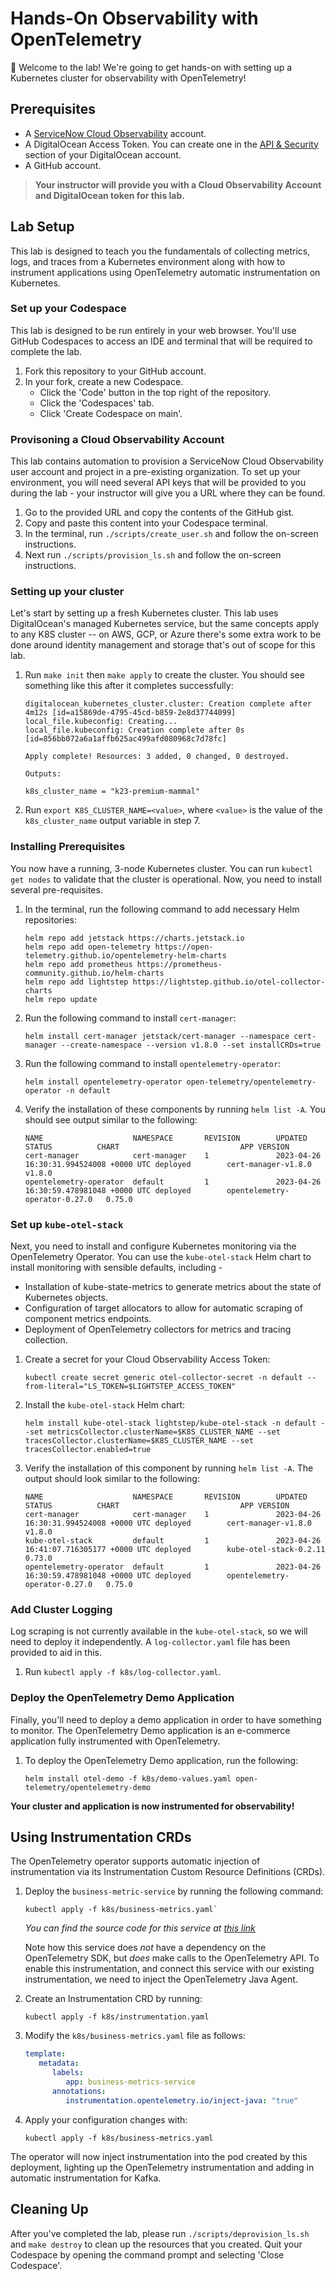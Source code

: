 # Hands-On Observability with OpenTelemetry

👋 Welcome to the lab! We're going to get hands-on with setting up a Kubernetes
cluster for observability with OpenTelemetry!

## Prerequisites

- A [ServiceNow Cloud Observability](https://go.lightstep.com/developersignup.html)
  account.
- A DigitalOcean Access Token. You can create one in the
  [API & Security](https://cloud.digitalocean.com/account/api) section of your
  DigitalOcean account.
- A GitHub account.

> __Your instructor will provide you with a Cloud Observability Account and DigitalOcean
> token for this lab.__

## Lab Setup

This lab is designed to teach you the fundamentals of collecting metrics, logs,
and traces from a Kubernetes environment along with how to instrument
applications using OpenTelemetry automatic instrumentation on Kubernetes.

### Set up your Codespace

This lab is designed to be run entirely in your web browser. You'll use GitHub
Codespaces to access an IDE and terminal that will be required to complete the lab.

1. Fork this repository to your GitHub account.
2. In your fork, create a new Codespace.
    - Click the 'Code' button in the top right of the repository.
    - Click the 'Codespaces' tab.
    - Click 'Create Codespace on main'.

### Provisoning a Cloud Observability Account

This lab contains automation to provision a ServiceNow Cloud Observability
user account and project in a pre-existing organization. To set up your
environment, you will need several API keys that will be provided to you
during the lab - your instructor will give you a URL where they can be found.

1. Go to the provided URL and copy the contents of the GitHub gist.
2. Copy and paste this content into your Codespace terminal.
3. In the terminal, run `./scripts/create_user.sh` and follow the on-screen
   instructions.
4. Next run `./scripts/provision_ls.sh` and follow the on-screen instructions.

### Setting up your cluster

Let's start by setting up a fresh Kubernetes cluster. This lab uses
DigitalOcean's managed Kubernetes service, but the same concepts apply to any
K8S cluster -- on AWS, GCP, or Azure there's some extra work to be done around
identity management and storage that's out of scope for this lab.

1. Run `make init` then `make apply` to create the cluster. You
   should see something like this after it completes successfully:

   ``` shell
   digitalocean_kubernetes_cluster.cluster: Creation complete after 4m12s [id=a15869de-4795-45cd-b859-2e8d37744099]
   local_file.kubeconfig: Creating...
   local_file.kubeconfig: Creation complete after 0s [id=856bb072a6a1affb625ac499afd080968c7d78fc]

   Apply complete! Resources: 3 added, 0 changed, 0 destroyed.

   Outputs:

   k8s_cluster_name = "k23-premium-mammal"
   ```

2. Run `export K8S_CLUSTER_NAME=<value>`, where `<value>` is the value of the
   `k8s_cluster_name` output variable in step 7.

### Installing Prerequisites

You now have a running, 3-node Kubernetes cluster. You can run `kubectl get
nodes` to validate that the cluster is operational. Now, you need to install
several pre-requisites.

1. In the terminal, run the following command to add necessary Helm
   repositories:

   ``` shell
   helm repo add jetstack https://charts.jetstack.io
   helm repo add open-telemetry https://open-telemetry.github.io/opentelemetry-helm-charts
   helm repo add prometheus https://prometheus-community.github.io/helm-charts
   helm repo add lightstep https://lightstep.github.io/otel-collector-charts
   helm repo update
   ```

2. Run the following command to install `cert-manager`:

   ``` shell
   helm install cert-manager jetstack/cert-manager --namespace cert-manager --create-namespace --version v1.8.0 --set installCRDs=true
   ```

3. Run the following command to install `opentelemetry-operator`:

   ``` shell
   helm install opentelemetry-operator open-telemetry/opentelemetry-operator -n default
   ```

4. Verify the installation of these components by running `helm list -A`. You
   should see output similar to the following:

   ``` shell
   NAME                    NAMESPACE       REVISION        UPDATED                                 STATUS          CHART                           APP VERSION
   cert-manager            cert-manager    1               2023-04-26 16:30:31.994524008 +0000 UTC deployed        cert-manager-v1.8.0             v1.8.0     
   opentelemetry-operator  default         1               2023-04-26 16:30:59.478981048 +0000 UTC deployed        opentelemetry-operator-0.27.0   0.75.0   
   ```

### Set up `kube-otel-stack`

Next, you need to install and configure Kubernetes monitoring via the
OpenTelemetry Operator. You can use the `kube-otel-stack` Helm chart to install
monitoring with sensible defaults, including -

- Installation of kube-state-metrics to generate metrics about the state of
  Kubernetes objects.
- Configuration of target allocators to allow for automatic scraping of
  component metrics endpoints.
- Deployment of OpenTelemetry collectors for metrics and tracing collection.

1. Create a secret for your Cloud Observability Access Token:

   ``` shell
   kubectl create secret generic otel-collector-secret -n default --from-literal="LS_TOKEN=$LIGHTSTEP_ACCESS_TOKEN"
   ```

2. Install the `kube-otel-stack` Helm chart:

   ``` shell
   helm install kube-otel-stack lightstep/kube-otel-stack -n default --set metricsCollector.clusterName=$K8S_CLUSTER_NAME --set tracesCollector.clusterName=$K8S_CLUSTER_NAME --set tracesCollector.enabled=true
   ```

3. Verify the installation of this component by running `helm list -A`. The
   output should look similar to the following:

   ``` shell
   NAME                    NAMESPACE       REVISION        UPDATED                                 STATUS          CHART                           APP VERSION
   cert-manager            cert-manager    1               2023-04-26 16:30:31.994524008 +0000 UTC deployed        cert-manager-v1.8.0             v1.8.0     
   kube-otel-stack         default         1               2023-04-26 16:41:07.716305177 +0000 UTC deployed        kube-otel-stack-0.2.11          0.73.0     
   opentelemetry-operator  default         1               2023-04-26 16:30:59.478981048 +0000 UTC deployed        opentelemetry-operator-0.27.0   0.75.0     
   ```

### Add Cluster Logging

Log scraping is not currently available in the `kube-otel-stack`, so we will need to
deploy it independently. A `log-collector.yaml` file has been provided to aid in
this.

1. Run `kubectl apply -f k8s/log-collector.yaml`.

### Deploy the OpenTelemetry Demo Application

Finally, you'll need to deploy a demo application in order to have something to
monitor. The OpenTelemetry Demo application is an e-commerce application fully
instrumented with OpenTelemetry.

1. To deploy the OpenTelemetry Demo application, run the following:

   ``` shell
   helm install otel-demo -f k8s/demo-values.yaml open-telemetry/opentelemetry-demo
   ```

__Your cluster and application is now instrumented for observability!__

## Using Instrumentation CRDs

The OpenTelemetry operator supports automatic injection of instrumentation via
its Instrumentation Custom Resource Definitions (CRDs).

1. Deploy the `business-metric-service` by running the following command:

   ``` shell
   kubectl apply -f k8s/business-metrics.yaml`
   ```

   _You can find the source code for this service at [this
   link](https://github.com/austinlparker/otel-demo-business-metrics)_

   Note how this service does _not_ have a dependency on the OpenTelemetry SDK, but
   _does_ make calls to the OpenTelemetry API. To enable this instrumentation, and
   connect this service with our existing instrumentation, we need to inject the
   OpenTelemetry Java Agent.

2. Create an Instrumentation CRD by running:

   ``` shell
   kubectl apply -f k8s/instrumentation.yaml
   ```

3. Modify the `k8s/business-metrics.yaml` file as follows:

   ``` yaml
   template:
      metadata:
         labels:
            app: business-metrics-service
         annotations:
            instrumentation.opentelemetry.io/inject-java: "true"
   ```

4. Apply your configuration changes with:

   ```shell
   kubectl apply -f k8s/business-metrics.yaml
   ```

The operator will now inject instrumentation into the pod created by this
deployment, lighting up the OpenTelemetry instrumentation and adding in
automatic instrumentation for Kafka.

## Cleaning Up

After you've completed the lab, please run `./scripts/deprovision_ls.sh` and
`make destroy` to clean up the resources that you created. Quit your Codespace
by opening the command prompt and selecting 'Close Codespace'.
